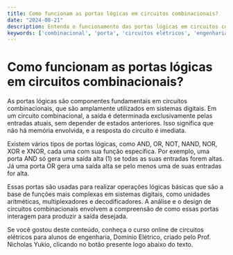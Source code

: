 ```yaml
---
title: Como funcionam as portas lógicas em circuitos combinacionais?
date: "2024-08-21"
description: Entenda o funcionamento das portas lógicas em circuitos combinacionais e sua importância na engenharia elétrica.
keywords: ['combinacional', 'porta', 'circuitos elétricos', 'engenharia', 'análise']
---
```


# Como funcionam as portas lógicas em circuitos combinacionais?

As portas lógicas são componentes fundamentais em circuitos combinacionais, que são amplamente utilizados em sistemas digitais. Em um circuito combinacional, a saída é determinada exclusivamente pelas entradas atuais, sem depender de estados anteriores. Isso significa que não há memória envolvida, e a resposta do circuito é imediata.

Existem vários tipos de portas lógicas, como AND, OR, NOT, NAND, NOR, XOR e XNOR, cada uma com sua função específica. Por exemplo, uma porta AND só gera uma saída alta (1) se todas as suas entradas forem altas. Já uma porta OR gera uma saída alta se pelo menos uma de suas entradas for alta.

Essas portas são usadas para realizar operações lógicas básicas que são a base de funções mais complexas em sistemas digitais, como unidades aritméticas, multiplexadores e decodificadores. A análise e o design de circuitos combinacionais envolvem a compreensão de como essas portas interagem para produzir a saída desejada.

Se você gostou deste conteúdo, conheça o curso online de circuitos elétricos para alunos de engenharia, Domínio Elétrico, criado pelo Prof. Nicholas Yukio, clicando no botão presente logo abaixo do texto.